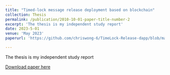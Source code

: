 ```yaml
---
title: "Timed-lock message release deployment based on blockchain"
collection: Thesis
permalink: /publication/2010-10-01-paper-title-number-2
excerpt: 'The thesis is my independent study report'
date: 2023-5-01
venue: 'May 2023'
paperurl: 'https://github.com/chriswong-6/TimeLock-Release-dapp/blob/main/Independent_Study.pdf'

---
```

The thesis is my independent study report

[Download paper here](https://github.com/chriswong-6/TimeLock-Release-dapp/blob/main/Independent_Study.pdf)

